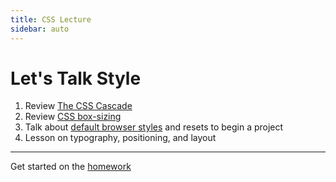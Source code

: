 ```yaml
---
title: CSS Lecture
sidebar: auto
---
```


# Let's Talk Style

1. Review [The CSS Cascade](https://wattenberger.com/blog/css-cascade)
2. Review [CSS box-sizing](https://css-tricks.com/box-sizing/)
3. Talk about [default browser styles](https://browserdefaultstyles.com/) and resets to begin a project
4. Lesson on typography, positioning, and layout

---

Get started on the [homework](../../agendas/week-3.html#homework-3)

<!-- https://developer.mozilla.org/en-US/docs/Web/CSS/color_value#colors_table -->
